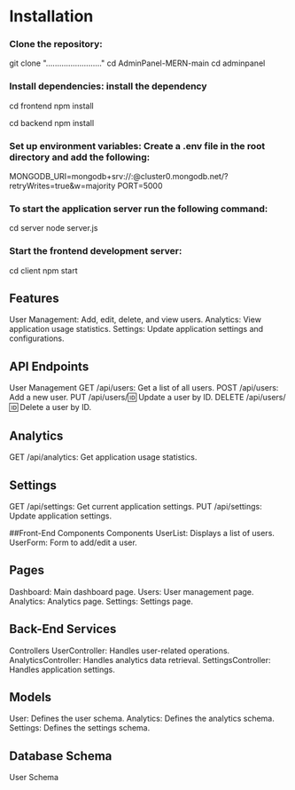 # Installation
### Clone the repository:
git clone "........................."
cd  AdminPanel-MERN-main
cd adminpanel

### Install dependencies: install the dependency
cd frontend
npm install

cd backend
npm install

### Set up environment variables: Create a .env file in the root directory and add the following:
MONGODB_URI=mongodb+srv://<username>:<password>@cluster0.mongodb.net/<dbname>?retryWrites=true&w=majority
PORT=5000

### To start the application server run the following command:
cd server
node server.js

### Start the frontend development server:
cd client
npm start

## Features
User Management: Add, edit, delete, and view users.
Analytics: View application usage statistics.
Settings: Update application settings and configurations.

## API Endpoints
User Management
GET /api/users: Get a list of all users.
POST /api/users: Add a new user.
PUT /api/users/:id: Update a user by ID.
DELETE /api/users/:id: Delete a user by ID.

## Analytics
GET /api/analytics: Get application usage statistics.

## Settings
GET /api/settings: Get current application settings.
PUT /api/settings: Update application settings.

##Front-End Components
Components
UserList: Displays a list of users.
UserForm: Form to add/edit a user.

## Pages
Dashboard: Main dashboard page.
Users: User management page.
Analytics: Analytics page.
Settings: Settings page.

## Back-End Services
Controllers
UserController: Handles user-related operations.
AnalyticsController: Handles analytics data retrieval.
SettingsController: Handles application settings.

## Models
User: Defines the user schema.
Analytics: Defines the analytics schema.
Settings: Defines the settings schema.

## Database Schema
User Schema
